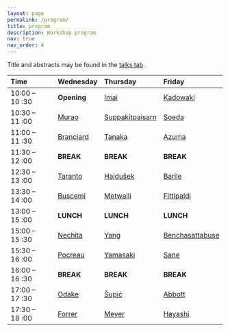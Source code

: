 ```yaml
---
layout: page
permalink: /program/
title: program
description: Workshop program
nav: true
nav_order: 4
---
```


Title and abstracts may be found in the [talks tab](https://jfqi2023.github.io/talks/).

| Time           | Wednesday                                                                                 | Thursday                                                                    | Friday                                                               |
| :------------- | :---------------------------------------------------------------------------------------- | :-------------------------------------------------------------------------- | :------------------------------------------------------------------- |
| 10:00 – 10 :30 | **Opening**                                                                               | [Imai](https://www-imai.is.s.u-tokyo.ac.jp/members.html)                                                                         |  [Kadowaki](https://dblp.org/pid/36/7606.html)                                                                  |
| 10:30 – 11 :00  | [Murao](https://www.eve.phys.s.u-tokyo.ac.jp/php/members.php)                             | [Suppakitpaisarn](http://vorapong-sup.net/)                    | [Soeda](https://www.nii.ac.jp/en/faculty/informatics/soeda_akihito/) |
| 11:00 – 11 :30 | [Branciard](https://neel.cnrs.fr/les-chercheurs-et-techniciens/branciard-cyril)           | [Tanaka](https://www.eve.phys.s.u-tokyo.ac.jp/php/members.php)                                  | [Azuma](https://researchmap.jp/hirooazuma_quantph)                                                                |
| 11:30 – 12 :00  | **BREAK**                                                                                 | **BREAK**                                                                   | **BREAK**                                                            |
| 12:30 – 13 :00 | [Taranto](https://tarantophilip.github.io/)                                               | [Hajdušek](https://scholar.google.com.sg/citations?user=8DgauUcAAAAJ&hl=en) | [Barile](https://orcid.org/0000-0002-5122-0340)                      |
| 13:30 – 14 :00 | [Buscemi](http://www.math.cm.is.nagoya-u.ac.jp/~buscemi/)                                 | [Metwalli](https://aqua.sfc.wide.ad.jp/members)                             | [Fittipaldi](https://qi.lip6.fr/people/paolo-fittipaldi/)                                                           |
| 13:00 – 15 :00 | **LUNCH**                                                                                 | **LUNCH**                                                                   | **LUNCH**                                                            |
| 15:00 – 15 :30 | [Nechita](https://ion.nechita.net/about/)                                                 | [Yang](https://www.lip6.fr/actualite/personnes-fiche.php?ident=D2585)                                                                        | [Benchasattabuse](https://scholar.google.com/citations?user=FRsTsksAAAAJ&hl=en)                                                      |
| 15:30 – 16 :00 | [Pocreau](http://2007-2020.liglab.fr/fr/util/annuaire5b45.html?prenom=Pierre&nom=POCREAU) | [Yamasaki](https://www.hayatayamasaki.com/)                                                                     | [Sane](https://scholar.google.com/citations?user=YMJbS5wAAAAJ&hl=en)                                                                  |
| 16:00 – 16 :30 | **BREAK**                                                                                 | **BREAK**                                                                   | **BREAK**                                                            |
| 17:00 – 17 :30 | [Odake](https://www.eve.phys.s.u-tokyo.ac.jp/php/members.php)                             | [Šupić](https://www.lip6.fr/actualite/personnes-fiche.php?ident=D2431)    | [Abbott](https://alastair-abbott.github.io/)                         |
| 17:30 – 18 :00 | [Forrer](https://www.eve.phys.s.u-tokyo.ac.jp/php/members.php)                            | [Meyer](https://www.lip6.fr/actualite/personnes-fiche.php?ident=D2412)      | [Hayashi](https://qis1.ex.nii.ac.jp/quantumCenter/p_hayashi.html)                                  |

                            



<!---




| Time           | Wednesday   | Thursday  | Friday    |
| :------------- | :---------- | :-------- | :-------- |
| 09:30 – 10 :00 | **Opening** | ---       | ---       |
| 10:00 – 10 :30 | TALK 1      | TALK 9    | TALK 17   |
| 10:30 – 11 :00 | TALK 2      | TALK 10   | TALK 18   |
| 11:00 – 11 :30 | **BREAK**   | **BREAK** | **BREAK** |
| 11:30 – 12 :00 | TALK 3      | TALK 11   | TALK 19   |
| 12:00 – 12 :30 | TALK 4      | TALK 12   | TALK 20   |
| 12:30 – 14 :30 | **LUNCH**   | **LUNCH** | **LUNCH** |
| 14:30 – 15 :00 | TALK 5      | TALK 13   | TALK 21   |
| 15:00 – 15 :30 | TALK 6      | TALK 14   | TALK 22   |
| 15:30 – 16 :00 | **BREAK**   | **BREAK** | **BREAK** |
| 16:30 – 17 :00 | TALK 7      | TALK 15   | TALK 23   |
| 16:30 – 17 :00 | TALK 8      | TALK 16   | TALK 24   |

| Time           | Wednesday   | Thursday        | Friday          |
| :------------- | :---------- | :-------------- | :-------------- |
| 09:30 – 10 :00 | **Opening** | ---             | ---             |
| 10:00 – 10 :30 | Murao       | Imai            | Soeda           |
| 10:30 – 11 :00 | Branciard   | Suppakitpaisarn | Azuma           |
| 11:00 – 11 :30 | **BREAK**   | **BREAK**       | **BREAK**       |
| 11:30 – 12 :00 | Taranto     | Hajdušek        | Barile          |
| 12:00 – 12 :30 | Buscemi     | Metwalli        | Fittipaldi      |
| 12:30 – 14 :30 | **LUNCH**   | **LUNCH**       | **LUNCH**       |
| 14:30 – 15 :00 | Nechita     | Yang            | Benchasattabuse |
| 15:00 – 15 :30 | Pocreau     | Yamasaki        | Sane            |
| 15:30 – 16 :00 | **BREAK**   | **BREAK**       | **BREAK**       |
| 16:30 – 17 :00 | Odake       | Šupić           | Abbott          |
| 16:30 – 17 :00 | Forrer      | Meyer           | Hayashi         |
-->
